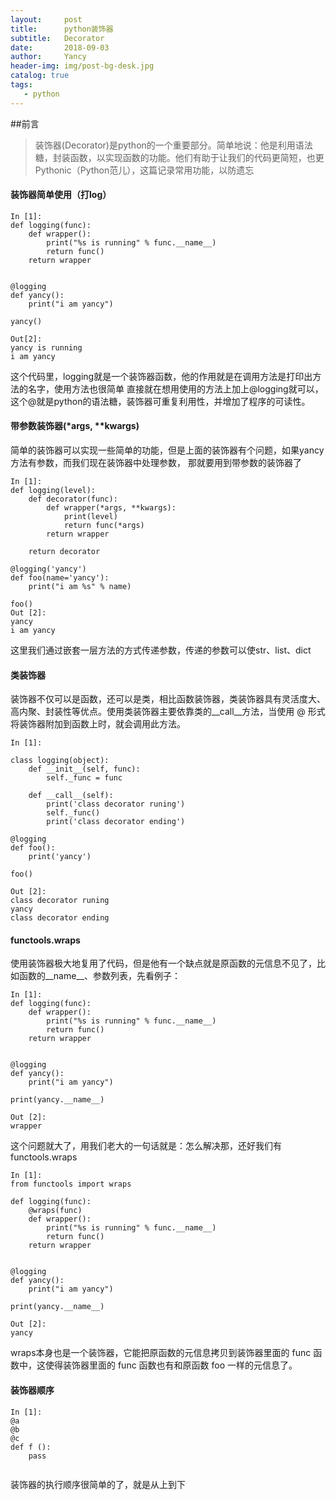 ```yaml
---
layout:     post
title:      python装饰器
subtitle:   Decorator
date:       2018-09-03
author:     Yancy
header-img: img/post-bg-desk.jpg
catalog: true
tags:
   - python
---
```


##前言
>装饰器(Decorator)是python的一个重要部分。简单地说：他是利用语法糖，封装函数，以实现函数的功能。他们有助于让我们的代码更简短，也更Pythonic（Python范儿），这篇记录常用功能，以防遗忘



#### 装饰器简单使用（打log）

```
In [1]:
def logging(func):
    def wrapper():
        print("%s is running" % func.__name__)
        return func()
    return wrapper


@logging
def yancy():
    print("i am yancy")

yancy()

Out[2]:
yancy is running
i am yancy

```
这个代码里，logging就是一个装饰器函数，他的作用就是在调用方法是打印出方法的名字，使用方法也很简单
直接就在想用使用的方法上加上@logging就可以，这个@就是python的语法糖，装饰器可重复利用性，并增加了程序的可读性。

#### 带参数装饰器(*args, **kwargs)
简单的装饰器可以实现一些简单的功能，但是上面的装饰器有个问题，如果yancy方法有参数，而我们现在装饰器中处理参数，
那就要用到带参数的装饰器了
```
In [1]:
def logging(level):
    def decorator(func):
        def wrapper(*args, **kwargs):
            print(level)
            return func(*args)
        return wrapper

    return decorator

@logging('yancy')
def foo(name='yancy'):
    print("i am %s" % name)

foo()
Out [2]:
yancy
i am yancy

```
这里我们通过嵌套一层方法的方式传递参数，传递的参数可以使str、list、dict


#### 类装饰器
装饰器不仅可以是函数，还可以是类，相比函数装饰器，类装饰器具有灵活度大、高内聚、封装性等优点。使用类装饰器主要依靠类的__call__方法，当使用 @ 形式将装饰器附加到函数上时，就会调用此方法。
```
In [1]:

class logging(object):
    def __init__(self, func):
        self._func = func

    def __call__(self):
        print('class decorator runing')
        self._func()
        print('class decorator ending')

@logging
def foo():
    print('yancy')

foo()

Out [2]:
class decorator runing
yancy
class decorator ending

```


#### functools.wraps
使用装饰器极大地复用了代码，但是他有一个缺点就是原函数的元信息不见了，比如函数的__name__、参数列表，先看例子：
```
In [1]:
def logging(func):
    def wrapper():
        print("%s is running" % func.__name__)
        return func()
    return wrapper


@logging
def yancy():
    print("i am yancy")

print(yancy.__name__)

Out [2]:
wrapper

```
这个问题就大了，用我们老大的一句话就是：怎么解决那，还好我们有functools.wraps

```
In [1]:
from functools import wraps

def logging(func):
    @wraps(func)
    def wrapper():
        print("%s is running" % func.__name__)
        return func()
    return wrapper


@logging
def yancy():
    print("i am yancy")

print(yancy.__name__)

Out [2]:
yancy

```
wraps本身也是一个装饰器，它能把原函数的元信息拷贝到装饰器里面的 func 函数中，这使得装饰器里面的 func 函数也有和原函数 foo 一样的元信息了。
#### 装饰器顺序

```
In [1]:
@a
@b
@c
def f ():
    pass


```
装饰器的执行顺序很简单的了，就是从上到下
